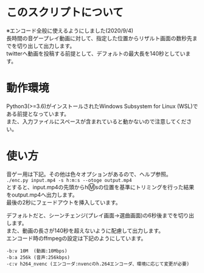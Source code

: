 # このスクリプトについて
※エンコード全般に使えるようにしました(2020/9/4)  
長時間の音ゲープレイ動画に対して、指定した位置からリザルト画面の数秒先までを切り出して出力します。  
twitterへ動画を投稿する前提として、デフォルトの最大長を140秒としています。  

# 動作環境
Python3(>=3.6)がインストールされたWindows Subsystem for Linux (WSL)である前提となっています。  
また、入力ファイルにスペースが含まれていると動かないので注意してください。

# 使い方
音ゲー用は下記。その他は色々オプションがあるので、ヘルプ参照。  
```./enc.py input.mp4 -s h:m:s --otoge output.mp4```  
とすると、input.mp4の先頭からh:m:sの位置を基準にトリミングを行った結果をoutput.mp4へ出力します。  
最後の2秒にフェードアウトを挿入しています。

デフォルトだと、シーンチェンジ(プレイ画面->選曲画面)の6秒後までを切り出します。  
また、動画の長さが140秒を超えないように配慮して出力します。  
エンコード時のffmpegの設定は下記のようにしています。  
```
-b:v 10M  (動画:10Mbps)
-b:a 256k (音声:256kbps)
-c:v h264_nvenc (エンコーダ:nvencのh.264エンコーダ、環境に応じて変更が必要)
```
